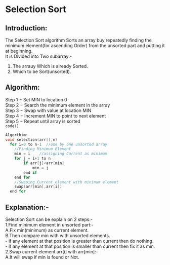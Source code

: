 # Selection Sort

## Introduction:   
The Selection Sort algorithm Sorts an array buy repeatedly finding the minimum element(for ascending Order) from the unsorted part and putting it at beginning.  
It is Divided into Two subarray:-  
1. The arrauy Which is already Sorted.  
2. Which to be Sort(unsorted).  

## Algorithm:  

Step 1 − Set MIN to location 0  
Step 2 − Search the minimum element in the array  
Step 3 − Swap with value at location MIN  
Step 4 − Increment MIN to point to next element  
Step 5 − Repeat until array is sorted  
`code()`
```C
Algorthim:-
void selection(arr[],n)  
  for i=0 to n-1  //one by one unsorted array  
    //Finding Minimum Element  
 	min = i    //assigning Current as minimum  
	for j = i+1 to n  
		if arr[j]<arr[min]  
			min = j  
		end if  
	end for	  
	//Swaping Current element with minimum element  
	swap(arr[min],arr[i])  
  end for  
```
## Explanation:-  
Selection Sort can be explain on 2 steps:-  
1.Find minimum element in unsorted part:-   
		A.Fix min(minimum) as current element.  
		B.Then compare min with with unsorted elements.  
				- if any element at that position is greater than current then do nothing.  
				- if any element at that position is smaller than current then fix it as min.   
2.Swap current element arr[i] with arr[min]:-  
		A.It will swap if min is found or Not.  

 